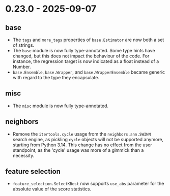# 0.23.0 - 2025-09-07

## base

- The `tags` and `more_tags` properties of `base.Estimator` are now both a set of strings.
- The `base` module is now fully type-annotated. Some type hints have changed, but this does not impact the behaviour of the code. For instance, the regression target is now indicated as a float instead of a Number.
- `base.Ensemble`, `base.Wrapper`, and `base.WrapperEnsemble` became generic with regard to the type they encapsulate.

## misc

- The `misc` module is now fully type-annotated.

## neighbors

- Remove the `itertools.cycle` usage from the `neighbors.ann.SWINN` search engine, as pickling `cycle` objects will not be supported anymore, starting from Python 3.14. This change has no effect from the user standpoint, as the 'cycle' usage was more of a gimmick than a necessity.

## feature selection

- `feature_selection.SelectKBest` now supports `use_abs` parameter for the absolute value of the score statistics.
